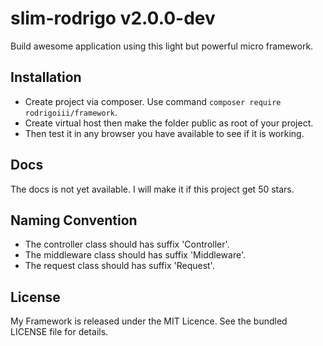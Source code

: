 # slim-rodrigo v2.0.0-dev

Build awesome application using this light but powerful micro framework.

## Installation
* Create project via composer. Use command `composer require rodrigoiii/framework`.
* Create virtual host then make the folder public as root of your project.
* Then test it in any browser you have available to see if it is working.

## Docs
The docs is not yet available. I will make it if this project get 50 stars.

## Naming Convention
* The controller class should has suffix 'Controller'.
* The middleware class should has suffix 'Middleware'.
* The request class should has suffix 'Request'.

## License
My Framework is released under the MIT Licence. See the bundled LICENSE file for details.
